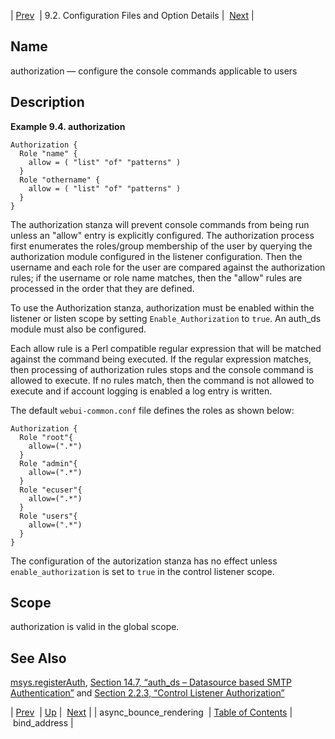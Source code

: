 | [Prev](conf.ref.async_bounce_rendering)  | 9.2. Configuration Files and Option Details |  [Next](conf.ref.bind_address.php) |

<a name="conf.ref.authorization"></a>
## Name

authorization — configure the console commands applicable to users

<a name="idp7525808"></a>
## Description

<a name="example.authorization.3"></a>

**Example 9.4. authorization**

```
Authorization {
  Role "name" {
    allow = ( "list" "of" "patterns" )
  }
  Role "othername" {
    allow = ( "list" "of" "patterns" )
  }
}
```

The authorization stanza will prevent console commands from being run unless an "allow" entry is explicitly configured. The authorization process first enumerates the roles/group membership of the user by querying the authorization module configured in the listener configuration. Then the username and each role for the user are compared against the authorization rules; if the username or role name matches, then the "allow" rules are processed in the order that they are defined.

To use the Authorization stanza, authorization must be enabled within the listener or listen scope by setting `Enable_Authorization` to `true`. An auth_ds module must also be configured.

Each allow rule is a Perl compatible regular expression that will be matched against the command being executed. If the regular expression matches, then processing of authorization rules stops and the console command is allowed to execute. If no rules match, then the command is not allowed to execute and if account logging is enabled a log entry is written.

The default `webui-common.conf` file defines the roles as shown below:

```
Authorization {
  Role "root"{
    allow=(".*")
  }
  Role "admin"{
    allow=(".*")
  }
  Role "ecuser"{
    allow=(".*")
  }
  Role "users"{
    allow=(".*")
  }
}
```

The configuration of the autorization stanza has no effect unless `enable_authorization` is set to `true` in the control listener scope.

<a name="idp7536608"></a>
## Scope

authorization is valid in the global scope.

<a name="idp7538512"></a>
## See Also

[msys.registerAuth](lua.ref.msys.registerAuth "msys.registerAuth"), [Section 14.7, “auth_ds – Datasource based SMTP Authentication”](modules.auth_ds.php "14.7. auth_ds – Datasource based SMTP Authentication") and [Section 2.2.3, “Control Listener Authorization”](conf.aaa.php#conf.control_authz "2.2.3. Control Listener Authorization")

| [Prev](conf.ref.async_bounce_rendering)  | [Up](conf.ref.files.php) |  [Next](conf.ref.bind_address.php) |
| async_bounce_rendering  | [Table of Contents](index) |  bind_address |
